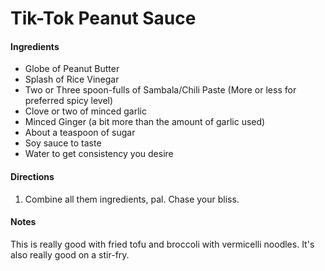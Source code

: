 # Tik-Tok Peanut Sauce

#### Ingredients
- Globe of Peanut Butter
- Splash of Rice Vinegar
- Two or Three spoon-fulls of Sambala/Chili Paste (More or less for preferred spicy level)
- Clove or two of minced garlic
- Minced Ginger (a bit more than the amount of garlic used)
- About a teaspoon of sugar
- Soy sauce to taste
- Water to get consistency you desire


 #### Directions

 1. Combine all them ingredients, pal. Chase your bliss.

 #### Notes

 This is really good with fried tofu and broccoli with vermicelli noodles. It's also really good on a stir-fry.
